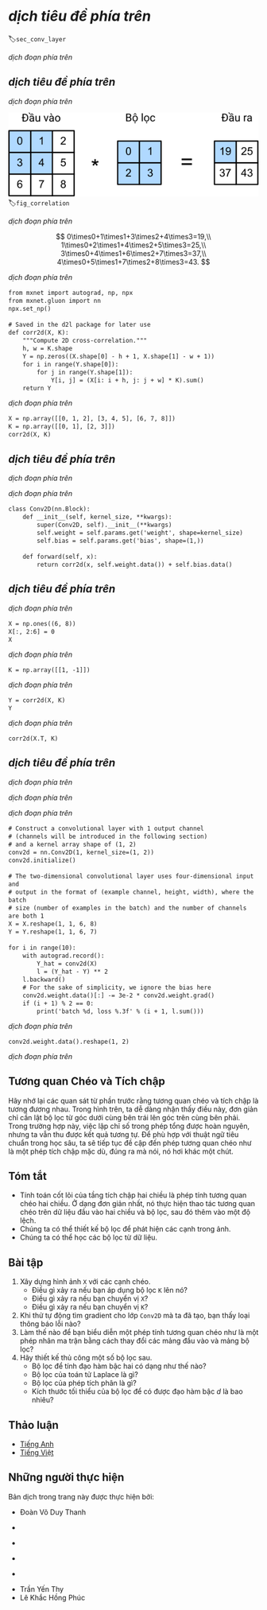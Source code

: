 <!-- ===================== Bắt đầu dịch Phần 1 ==================== -->
<!-- ========================================= REVISE PHẦN 1 - BẮT ĐẦU =================================== -->

<!--
# Convolutions for Images
-->

# *dịch tiêu đề phía trên*
:label:`sec_conv_layer`

<!--
Now that we understand how convolutional layers work in theory, we are ready to see how this works in practice.
Since we have motivated convolutional neural networks by their applicability to image data, 
we will stick with image data in our examples, and begin by revisiting the convolutional layer that we introduced in the previous section.
We note that strictly speaking, *convolutional* layers are a slight misnomer, since the operations are typically expressed as cross correlations.
-->

*dịch đoạn phía trên*


<!--
## The Cross-Correlation Operator
-->

## *dịch tiêu đề phía trên*

<!--
In a convolutional layer, an input array and a correlation kernel array are combined to produce an output array through a cross-correlation operation.
Let us see how this works for two dimensions.
In :numref:`fig_correlation`, the input is a two-dimensional array with a height of 3 and width of 3.
We mark the shape of the array as $3 \times 3$ or (3, 3).
The height and width of the kernel array are both 2.
Common names for this array in the deep learning research community include *kernel* and *filter*.
The shape of the kernel window (also known as the convolution window) is given precisely by the height and width of the kernel (here it is $2 \times 2$).
-->

*dịch đoạn phía trên*

<!--
![Two-dimensional cross-correlation operation. The shaded portions are the first output element and the input and kernel array elements used in its computation: $0\times0+1\times1+3\times2+4\times3=19$. ](../img/correlation.svg)
-->

![*dịch chú thích ảnh phía trên*](../img/correlation.svg)
:label:`fig_correlation`

<!--
In the two-dimensional cross-correlation operation, we begin with the convolution window positioned at the top-left corner of the input array 
and slide it across the input array, both from left to right and top to bottom.
When the convolution window slides to a certain position, the input subarray contained in that window and the kernel array are multiplied (elementwise) 
and the resulting array is summed up yielding a single scalar value.
This result if precisely the value of the output array at the corresponding location.
Here, the output array has a height of 2 and width of 2 and the four elements are derived from the two-dimensional cross-correlation operation:
-->

*dịch đoạn phía trên*

$$
0\times0+1\times1+3\times2+4\times3=19,\\
1\times0+2\times1+4\times2+5\times3=25,\\
3\times0+4\times1+6\times2+7\times3=37,\\
4\times0+5\times1+7\times2+8\times3=43.
$$

<!-- ===================== Kết thúc dịch Phần 1 ===================== -->

<!-- ===================== Bắt đầu dịch Phần 2 ===================== -->

<!--
Note that along each axis, the output is slightly *smaller* than the input.
Because the kernel has a width greater than one, and we can only computer the cross-correlation for locations where the kernel fits wholly within the image, 
the output size is given by the input size $H \times W$ minus the size of the convolutional kernel $h \times w$ via $(H-h+1) \times (W-w+1)$.
This is the case since we need enough space to 'shift' the convolutional kernel across the image 
(later we will see how to keep the size unchanged by padding the image with zeros around its boundary such that there is enough space to shift the kernel).
Next, we implement the above process in the `corr2d` function.
It accepts the input array `X` with the kernel array `K` and outputs the array `Y`.
-->

*dịch đoạn phía trên*

```{.python .input}
from mxnet import autograd, np, npx
from mxnet.gluon import nn
npx.set_np()

# Saved in the d2l package for later use
def corr2d(X, K):
    """Compute 2D cross-correlation."""
    h, w = K.shape
    Y = np.zeros((X.shape[0] - h + 1, X.shape[1] - w + 1))
    for i in range(Y.shape[0]):
        for j in range(Y.shape[1]):
            Y[i, j] = (X[i: i + h, j: j + w] * K).sum()
    return Y
```

<!--
We can construct the input array `X` and the kernel array `K` from the figure above
to validate the output of the above implementations of the two-dimensional cross-correlation operation.
-->

*dịch đoạn phía trên*

```{.python .input}
X = np.array([[0, 1, 2], [3, 4, 5], [6, 7, 8]])
K = np.array([[0, 1], [2, 3]])
corr2d(X, K)
```

<!-- ========================================= REVISE PHẦN 1 - KẾT THÚC ===================================-->

<!-- ========================================= REVISE PHẦN 2 - BẮT ĐẦU ===================================-->

<!--
## Convolutional Layers
-->

## *dịch tiêu đề phía trên*

<!--
A convolutional layer cross-correlates the input and kernels and adds a scalar bias to produce an output.
The parameters of the convolutional layer are precisely the values that constitute the kernel and the scalar bias.
When training the models based on convolutional layers, we typically initialize the kernels randomly, just as we would with a fully-connected layer.
-->

*dịch đoạn phía trên*

<!--
We are now ready to implement a two-dimensional convolutional layer based on the `corr2d` function defined above.
In the `__init__` constructor function, we declare `weight` and `bias` as the two model parameters.
The forward computation function `forward` calls the `corr2d` function and adds the bias.
As with $h \times w$ cross-correlation we also refer to convolutional layers as $h \times w$ convolutions.
-->

*dịch đoạn phía trên*

```{.python .input  n=70}
class Conv2D(nn.Block):
    def __init__(self, kernel_size, **kwargs):
        super(Conv2D, self).__init__(**kwargs)
        self.weight = self.params.get('weight', shape=kernel_size)
        self.bias = self.params.get('bias', shape=(1,))

    def forward(self, x):
        return corr2d(x, self.weight.data()) + self.bias.data()
```

<!-- ===================== Kết thúc dịch Phần 2 ===================== -->

<!-- ===================== Bắt đầu dịch Phần 3 ===================== -->

<!--
## Object Edge Detection in Images
-->

## *dịch tiêu đề phía trên*

<!--
Let us look at a simple application of a convolutional layer: detecting the edge of an object in an image by finding the location of the pixel change.
First, we construct an 'image' of $6\times 8$ pixels.
The middle four columns are black (0) and the rest are white (1).
-->

*dịch đoạn phía trên*

```{.python .input  n=66}
X = np.ones((6, 8))
X[:, 2:6] = 0
X
```

<!--
Next, we construct a kernel `K` with a height of 1 and width of 2.
When we perform the cross-correlation operation with the input, if the horizontally adjacent elements are the same, the output is 0. Otherwise, the output is non-zero.
-->

*dịch đoạn phía trên*

```{.python .input  n=67}
K = np.array([[1, -1]])
```

<!--
Enter `X` and our designed kernel `K` to perform the cross-correlation operations.
As you can see, we will detect 1 for the edge from white to black and -1 for the edge from black to white.
The rest of the outputs are 0.
-->

*dịch đoạn phía trên*

```{.python .input  n=69}
Y = corr2d(X, K)
Y
```

<!--
Let us apply the kernel to the transposed image.
As expected, it vanishes. The kernel `K` only detects vertical edges.
-->

*dịch đoạn phía trên*

```{.python .input}
corr2d(X.T, K)
```

<!-- ===================== Kết thúc dịch Phần 3 ===================== -->

<!-- ===================== Bắt đầu dịch Phần 4 ===================== -->

<!-- ========================================= REVISE PHẦN 2 - KẾT THÚC ===================================-->

<!-- ========================================= REVISE PHẦN 3 - BẮT ĐẦU ===================================-->

<!--
## Learning a Kernel
-->

## *dịch tiêu đề phía trên*

<!--
Designing an edge detector by finite differences `[1, -1]` is neat if we know this is precisely what we are looking for.
However, as we look at larger kernels, and consider successive layers of convolutions, it might be impossible to specify precisely what each filter should be doing manually.
-->

*dịch đoạn phía trên*

<!--
Now let us see whether we can learn the kernel that generated `Y` from `X` by looking at the (input, output) pairs only.
We first construct a convolutional layer and initialize its kernel as a random array.
Next, in each iteration, we will use the squared error to compare `Y` and the output of the convolutional layer, then calculate the gradient to update the weight.
For the sake of simplicity, in this convolutional layer, we will ignore the bias.
-->

*dịch đoạn phía trên*

<!--
We previously constructed the `Conv2D` class.
However, since we used single-element assignments,
Gluon has some trouble finding the gradient.
Instead, we use the built-in `Conv2D` class provided by Gluon below.
-->

*dịch đoạn phía trên*

```{.python .input  n=83}
# Construct a convolutional layer with 1 output channel
# (channels will be introduced in the following section)
# and a kernel array shape of (1, 2)
conv2d = nn.Conv2D(1, kernel_size=(1, 2))
conv2d.initialize()

# The two-dimensional convolutional layer uses four-dimensional input and
# output in the format of (example channel, height, width), where the batch
# size (number of examples in the batch) and the number of channels are both 1
X = X.reshape(1, 1, 6, 8)
Y = Y.reshape(1, 1, 6, 7)

for i in range(10):
    with autograd.record():
        Y_hat = conv2d(X)
        l = (Y_hat - Y) ** 2
    l.backward()
    # For the sake of simplicity, we ignore the bias here
    conv2d.weight.data()[:] -= 3e-2 * conv2d.weight.grad()
    if (i + 1) % 2 == 0:
        print('batch %d, loss %.3f' % (i + 1, l.sum()))
```

<!--
As you can see, the error has dropped to a small value after 10 iterations.
Now we will take a look at the kernel array we learned.
-->

*dịch đoạn phía trên*

```{.python .input}
conv2d.weight.data().reshape(1, 2)
```

<!--
Indeed, the learned kernel array is remarkably close to the kernel array `K` we defined earlier.
-->

*dịch đoạn phía trên*

<!-- ===================== Kết thúc dịch Phần 4 ===================== -->

<!-- ===================== Bắt đầu dịch Phần 5 ===================== -->

<!--
## Cross-Correlation and Convolution
-->

## Tương quan Chéo và Tích chập

<!--
Recall the observation from the previous section that cross-correlation and convolution are equivalent.
In the figure above it is easy to see this correspondence.
Simply flip the kernel from the bottom left to the top right.
In this case the indexing in the sum is reverted, yet the same result can be obtained.
In keeping with standard terminology with deep learning literature, 
we will continue to refer to the cross-correlation operation as a convolution even though, strictly-speaking, it is slightly different.
-->

Hãy nhớ lại các quan sát từ phần trước rằng tương quan chéo và tích chập là tương đương nhau.
Trong hình trên, ta dễ dàng nhận thấy điều này, đơn giản chỉ cần lật bộ lọc từ góc dưới cùng bên trái lên góc trên cùng bên phải.
Trong trường hợp này, việc lập chỉ số trong phép tổng được hoàn nguyên, nhưng ta vẫn thu được kết quả tương tự.
Để phù hợp với thuật ngữ tiêu chuẩn trong học sâu,
ta sẽ tiếp tục đề cập đến phép tương quan chéo như là một phép tích chập mặc dù, đúng ra mà nói, nó hơi khác một chút.

<!--
## Summary
-->

## Tóm tắt

<!--
* The core computation of a two-dimensional convolutional layer is a two-dimensional cross-correlation operation. 
In its simplest form, this performs a cross-correlation operation on the two-dimensional input data and the kernel, and then adds a bias.
* We can design a kernel to detect edges in images.
* We can learn the kernel through data.
-->

* Tính toán cốt lõi của tầng tích chập hai chiều là phép tính tương quan chéo hai chiều.
Ở dạng đơn giản nhất, nó thực hiện thao tác tương quan chéo trên dữ liệu đầu vào hai chiều và bộ lọc, sau đó thêm vào một độ lệch.
* Chúng ta có thể thiết kế bộ lọc để phát hiện các cạnh trong ảnh.
* Chúng ta có thể học các bộ lọc từ dữ liệu.

<!--
## Exercises
-->

## Bài tập

<!--
1. Construct an image `X` with diagonal edges.
    * What happens if you apply the kernel `K` to it?
    * What happens if you transpose `X`?
    * What happens if you transpose `K`?
2. When you try to automatically find the gradient for the `Conv2D` class we created, what kind of error message do you see?
3. How do you represent a cross-correlation operation as a matrix multiplication by changing the input and kernel arrays?
4. Design some kernels manually.
    * What is the form of a kernel for the second derivative?
    * What is the kernel for the Laplace operator?
    * What is the kernel for an integral?
    * What is the minimum size of a kernel to obtain a derivative of degree $d$?
-->

1. Xây dựng hình ảnh `X` với các cạnh chéo.
     * Điều gì xảy ra nếu bạn áp dụng bộ lọc `K` lên nó?
     * Điều gì xảy ra nếu bạn chuyển vị `X`?
     * Điều gì xảy ra nếu bạn chuyển vị `K`?
2. Khi thử tự động tìm gradient cho lớp `Conv2D` mà ta đã tạo, bạn thấy loại thông báo lỗi nào?
3. Làm thế nào để bạn biểu diễn một phép tính tương quan chéo như là một phép nhân ma trận bằng cách thay đổi các mảng đầu vào và mảng bộ lọc?
4. Hãy thiết kế thủ công một số bộ lọc sau.
     * Bộ lọc để tính đạo hàm bậc hai có dạng như thế nào?
     * Bộ lọc của toán tử Laplace là gì?
     * Bộ lọc của phép tích phân là gì?
     * Kích thước tối thiểu của bộ lọc để có được đạo hàm bậc $d$ là bao nhiêu?

<!-- ===================== Kết thúc dịch Phần 5 ===================== -->
<!-- ========================================= REVISE PHẦN 3 - KẾT THÚC ===================================-->


<!--
## [Discussions](https://discuss.mxnet.io/t/2349)
-->

## Thảo luận
* [Tiếng Anh](https://discuss.mxnet.io/t/2349)
* [Tiếng Việt](https://forum.machinelearningcoban.com/c/d2l)

## Những người thực hiện
Bản dịch trong trang này được thực hiện bởi:
<!--
Tác giả của mỗi Pull Request điền tên mình và tên những người review mà bạn thấy
hữu ích vào từng phần tương ứng. Mỗi dòng một tên, bắt đầu bằng dấu `*`.

Lưu ý:
* Nếu reviewer không cung cấp tên, bạn có thể dùng tên tài khoản GitHub của họ
với dấu `@` ở đầu. Ví dụ: @aivivn.

* Tên đầy đủ của các reviewer có thể được tìm thấy tại https://github.com/aivivn/d2l-vn/blob/master/docs/contributors_info.md
-->

* Đoàn Võ Duy Thanh
<!-- Phần 1 -->
*

<!-- Phần 2 -->
*

<!-- Phần 3 -->
*

<!-- Phần 4 -->
*

<!-- Phần 5 -->
* Trần Yến Thy
* Lê Khắc Hồng Phúc
